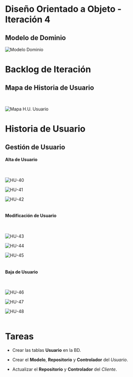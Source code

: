 # Diseño Orientado a Objeto - Iteración 4

<h2>Modelo de Dominio</h2>

![Modelo Dominio](Documentos/IteracionIV/ModeloDominio/ModeloDominio.png "Modelo de Dominio")
<br>

# Backlog de Iteración

<h2>Mapa de Historia de Usuario</h2>
<br>

![Mapa H.U. Usuario](Documentos/IteracionIV/HistoriaUsuario/MHU-Usuario.png "Mapa Historia de Usuario de Usuario")
<br>

# Historia de Usuario

<h2>Gestión de Usuario</h2>

<h4>Alta de Usuario</h4>
<br>

![HU-40](Documentos/IteracionIV/HistoriaUsuario/CrearUsuario.png "Crear Usuario")
<br>

![HU-41](Documentos/IteracionIV/HistoriaUsuario/CargarDatosUsuario.png "Cargar Datos de Usuario")
<br>

![HU-42](Documentos/IteracionIV/HistoriaUsuario/ConfirmarAltaUsuario.png "Confirmar Alta de Usuario")
<br><br>

<h4>Modificaci&oacute;n de Usuario</h4>
<br>

![HU-43](Documentos/IteracionIV/HistoriaUsuario/ModificarUsuario.png "Modificar Usuario")
<br>

![HU-44](Documentos/IteracionIV/HistoriaUsuario/ModificarDatosUsuario.png "Modificar Datos de Usuario")
<br>

![HU-45](Documentos/IteracionIV/HistoriaUsuario/ConfirmarModificacionUsuario.png "Confirmar Modificación de Usuario")
<br><br>

<h4>Baja de Usuario</h4>
<br>

![HU-46](Documentos/IteracionIV/HistoriaUsuario/BajaUsuario.png "Baja de Usuario")
<br>

![HU-47](Documentos/IteracionIV/HistoriaUsuario/ConfirmarBajaUsuario.png "Confirmar Baja de Usuario")
<br>

![HU-48](Documentos/IteracionIV/HistoriaUsuario/AceptarBajaUsuario.png "Aceptar Baja de Usuario")
<br><br>

# Tareas

* Crear las tablas **Usuario** en la BD.

* Crear el **Modelo**, **Repositorio** y **Controlador** del *Usuario*.

* Actualizar el **Repositorio** y **Controlador** del *Cliente*.
